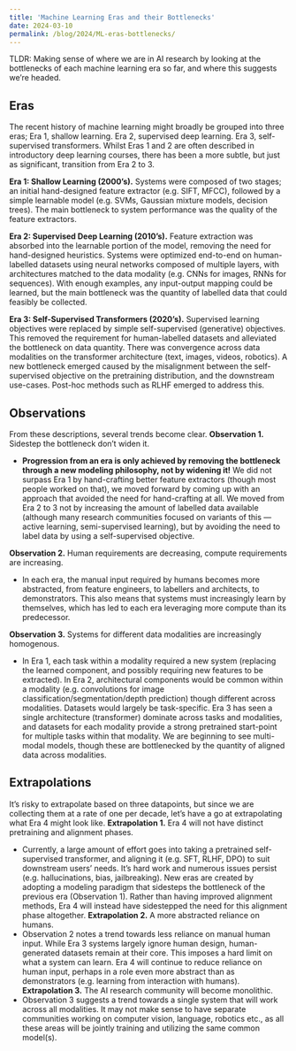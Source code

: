 ```yaml
---
title: 'Machine Learning Eras and their Bottlenecks'
date: 2024-03-10
permalink: /blog/2024/ML-eras-bottlenecks/
---
```


TLDR: Making sense of where we are in AI research by looking at the bottlenecks of each machine learning era so far, and where this suggests we’re headed.


## Eras

The recent history of machine learning might broadly be grouped into three eras; Era 1, shallow learning. Era 2, supervised deep learning. Era 3, self-supervised transformers. Whilst Eras 1 and 2 are often described in introductory deep learning courses, there has been a more subtle, but just as significant, transition from Era 2 to 3.

**Era 1: Shallow Learning (2000’s).**
Systems were composed of two stages; an initial hand-designed feature extractor (e.g. SIFT, MFCC), followed by a simple learnable model (e.g. SVMs, Gaussian mixture models, decision trees). The main bottleneck to system performance was the quality of the feature extractors. 

**Era 2: Supervised Deep Learning (2010’s).**
Feature extraction was absorbed into the learnable portion of the model, removing the need for hand-designed heuristics. Systems were optimized end-to-end on human-labelled datasets using neural networks composed of multiple layers, with architectures matched to the data modality (e.g. CNNs for images, RNNs for sequences). With enough examples, any input-output mapping could be learned, but the main bottleneck was the quantity of labelled data that could feasibly be collected.

**Era 3: Self-Supervised Transformers (2020’s).**
Supervised learning objectives were replaced by simple self-supervised (generative) objectives. This removed the requirement for human-labelled datasets and alleviated the bottleneck on data quantity. There was convergence across data modalities on the transformer architecture (text, images, videos, robotics). A new bottleneck emerged caused by the misalignment between the self-supervised objective on the pretraining distribution, and the downstream use-cases. Post-hoc methods such as RLHF emerged to address this.

## Observations

From these descriptions, several trends become clear. 
**Observation 1.** Sidestep the bottleneck don’t widen it.
   - __Progression from an era is only achieved by removing the bottleneck through a new modeling philosophy, not by widening it!__ We did not surpass Era 1 by hand-crafting better feature extractors (though most people worked on that), we moved forward by coming up with an approach that avoided the need for hand-crafting at all. We moved from Era 2 to 3 not by increasing the amount of labelled data available (although many research communities focused on variants of this — active learning, semi-supervised learning), but by avoiding the need to label data by using a self-supervised objective.

**Observation 2.** Human requirements are decreasing, compute requirements are increasing.
   - In each era, the manual input required by humans becomes more abstracted, from feature engineers, to labellers and architects, to demonstrators. This also means that systems must increasingly learn by themselves, which has led to each era leveraging more compute than its predecessor.  

**Observation 3.** Systems for different data modalities are increasingly homogenous.
   - In Era 1, each task within a modality required a new system (replacing the learned component, and possibly requiring new features to be extracted). In Era 2, architectural components would be common within a modality (e.g. convolutions for image classification/segmentation/depth prediction) though different across modalities. Datasets would largely be task-specific. Era 3 has seen a single architecture (transformer) dominate across tasks and modalities, and datasets for each modality provide a strong pretrained start-point for multiple tasks within that modality. We are beginning to see multi-modal models, though these are bottlenecked by the quantity of aligned data across modalities. 

## Extrapolations
It’s risky to extrapolate based on three datapoints, but since we are collecting them at a rate of one per decade, let’s have a go at extrapolating what Era 4 might look like.
__Extrapolation 1.__ Era 4 will not have distinct pretraining and alignment phases.
   - Currently, a large amount of effort goes into taking a pretrained self-supervised transformer, and aligning it (e.g. SFT, RLHF, DPO) to suit downstream users’ needs. It’s hard work and numerous issues persist (e.g. hallucinations, bias, jailbreaking). New eras are created by adopting a modeling paradigm that sidesteps the bottleneck of the previous era (Observation 1). Rather than having improved alignment methods, Era 4 will instead have sidestepped the need for this alignment phase altogether. 
__Extrapolation 2.__ A more abstracted reliance on humans.
   - Observation 2 notes a trend towards less reliance on manual human input. While Era 3 systems largely ignore human design, human-generated datasets remain at their core. This imposes a hard limit on what a system can learn. Era 4 will continue to reduce reliance on human input, perhaps in a role even more abstract than as demonstrators (e.g. learning from interaction with humans).
__Extrapolation 3.__ The AI research community will become monolithic.
   - Observation 3 suggests a trend towards a single system that will work across all modalities. It may not make sense to have separate communities working on computer vision, language, robotics etc., as all these areas will be jointly training and utilizing the same common model(s).

